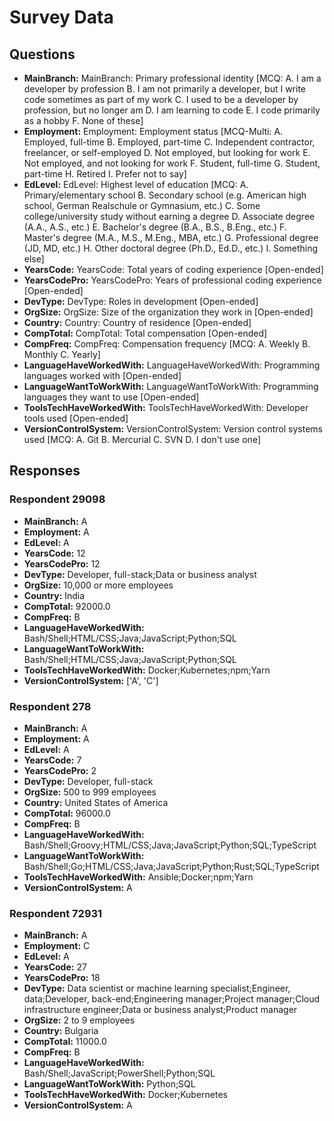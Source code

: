 # Survey Data

## Questions

- **MainBranch:** MainBranch: Primary professional identity [MCQ: A. I am a developer by profession B. I am not primarily a developer, but I write code sometimes as part of my work C. I used to be a developer by profession, but no longer am D. I am learning to code E. I code primarily as a hobby F. None of these]
- **Employment:** Employment: Employment status [MCQ-Multi: A. Employed, full-time B. Employed, part-time C. Independent contractor, freelancer, or self-employed D. Not employed, but looking for work E. Not employed, and not looking for work F. Student, full-time G. Student, part-time H. Retired I. Prefer not to say]
- **EdLevel:** EdLevel: Highest level of education [MCQ: A. Primary/elementary school B. Secondary school (e.g. American high school, German Realschule or Gymnasium, etc.) C. Some college/university study without earning a degree D. Associate degree (A.A., A.S., etc.) E. Bachelor's degree (B.A., B.S., B.Eng., etc.) F. Master's degree (M.A., M.S., M.Eng., MBA, etc.) G. Professional degree (JD, MD, etc.) H. Other doctoral degree (Ph.D., Ed.D., etc.) I. Something else]
- **YearsCode:** YearsCode: Total years of coding experience [Open-ended]
- **YearsCodePro:** YearsCodePro: Years of professional coding experience [Open-ended]
- **DevType:** DevType: Roles in development [Open-ended]
- **OrgSize:** OrgSize: Size of the organization they work in [Open-ended]
- **Country:** Country: Country of residence [Open-ended]
- **CompTotal:** CompTotal: Total compensation [Open-ended]
- **CompFreq:** CompFreq: Compensation frequency [MCQ: A. Weekly B. Monthly C. Yearly]
- **LanguageHaveWorkedWith:** LanguageHaveWorkedWith: Programming languages worked with [Open-ended]
- **LanguageWantToWorkWith:** LanguageWantToWorkWith: Programming languages they want to use [Open-ended]
- **ToolsTechHaveWorkedWith:** ToolsTechHaveWorkedWith: Developer tools used [Open-ended]
- **VersionControlSystem:** VersionControlSystem: Version control systems used [MCQ: A. Git B. Mercurial C. SVN D. I don't use one]

## Responses

### Respondent 29098

- **MainBranch:** A
- **Employment:** A
- **EdLevel:** A
- **YearsCode:** 12
- **YearsCodePro:** 12
- **DevType:** Developer, full-stack;Data or business analyst
- **OrgSize:** 10,000 or more employees
- **Country:** India
- **CompTotal:** 92000.0
- **CompFreq:** B
- **LanguageHaveWorkedWith:** Bash/Shell;HTML/CSS;Java;JavaScript;Python;SQL
- **LanguageWantToWorkWith:** Bash/Shell;HTML/CSS;Java;JavaScript;Python;SQL
- **ToolsTechHaveWorkedWith:** Docker;Kubernetes;npm;Yarn
- **VersionControlSystem:** ['A', 'C']

### Respondent 278

- **MainBranch:** A
- **Employment:** A
- **EdLevel:** A
- **YearsCode:** 7
- **YearsCodePro:** 2
- **DevType:** Developer, full-stack
- **OrgSize:** 500 to 999 employees
- **Country:** United States of America
- **CompTotal:** 96000.0
- **CompFreq:** B
- **LanguageHaveWorkedWith:** Bash/Shell;Groovy;HTML/CSS;Java;JavaScript;Python;SQL;TypeScript
- **LanguageWantToWorkWith:** Bash/Shell;Go;HTML/CSS;Java;JavaScript;Python;Rust;SQL;TypeScript
- **ToolsTechHaveWorkedWith:** Ansible;Docker;npm;Yarn
- **VersionControlSystem:** A

### Respondent 72931

- **MainBranch:** A
- **Employment:** C
- **EdLevel:** A
- **YearsCode:** 27
- **YearsCodePro:** 18
- **DevType:** Data scientist or machine learning specialist;Engineer, data;Developer, back-end;Engineering manager;Project manager;Cloud infrastructure engineer;Data or business analyst;Product manager
- **OrgSize:** 2 to 9 employees
- **Country:** Bulgaria
- **CompTotal:** 11000.0
- **CompFreq:** B
- **LanguageHaveWorkedWith:** Bash/Shell;JavaScript;PowerShell;Python;SQL
- **LanguageWantToWorkWith:** Python;SQL
- **ToolsTechHaveWorkedWith:** Docker;Kubernetes
- **VersionControlSystem:** A


